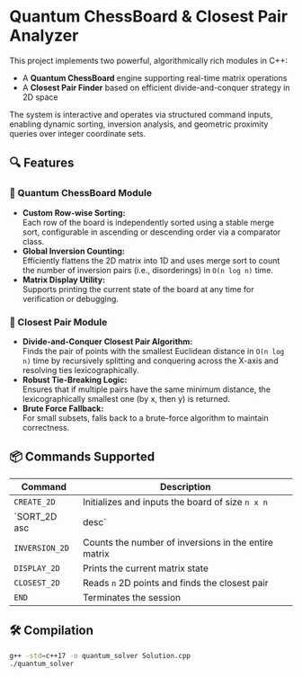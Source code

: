 # Quantum ChessBoard & Closest Pair Analyzer

This project implements two powerful, algorithmically rich modules in C++:
- A **Quantum ChessBoard** engine supporting real-time matrix operations
- A **Closest Pair Finder** based on efficient divide-and-conquer strategy in 2D space

The system is interactive and operates via structured command inputs, enabling dynamic sorting, inversion analysis, and geometric proximity queries over integer coordinate sets.

## 🔍 Features

### 🧮 Quantum ChessBoard Module
- **Custom Row-wise Sorting:**  
  Each row of the board is independently sorted using a stable merge sort, configurable in ascending or descending order via a comparator class.
- **Global Inversion Counting:**  
  Efficiently flattens the 2D matrix into 1D and uses merge sort to count the number of inversion pairs (i.e., disorderings) in `O(n log n)` time.
- **Matrix Display Utility:**  
  Supports printing the current state of the board at any time for verification or debugging.

### 📐 Closest Pair Module
- **Divide-and-Conquer Closest Pair Algorithm:**  
  Finds the pair of points with the smallest Euclidean distance in `O(n log n)` time by recursively splitting and conquering across the X-axis and resolving ties lexicographically.
- **Robust Tie-Breaking Logic:**  
  Ensures that if multiple pairs have the same minimum distance, the lexicographically smallest one (by x, then y) is returned.
- **Brute Force Fallback:**  
  For small subsets, falls back to a brute-force algorithm to maintain correctness.

## 📦 Commands Supported

| Command       | Description                                             |
|---------------|---------------------------------------------------------|
| `CREATE_2D`   | Initializes and inputs the board of size `n x n`        |
| `SORT_2D asc|desc` | Sorts each row in ascending or descending order     |
| `INVERSION_2D`| Counts the number of inversions in the entire matrix    |
| `DISPLAY_2D`  | Prints the current matrix state                         |
| `CLOSEST_2D`  | Reads `n` 2D points and finds the closest pair          |
| `END`         | Terminates the session                                  |

## 🛠️ Compilation

```bash
g++ -std=c++17 -o quantum_solver Solution.cpp
./quantum_solver

